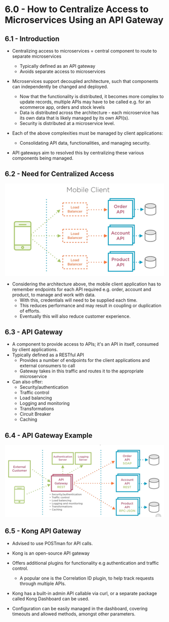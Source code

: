 # 6.0 - How to Centralize Access to Microservices Using an API Gateway

## 6.1 - Introduction

- Centralizing access to microservices = central component to route to separate microservices
  - Typically defined as an API gateway
  - Avoids separate access to microservices

- Microservices support decoupled architecture, such that components can independently be changed and deployed.
  - Now that the functionality is distributed, it becomes more complex to update records, multiple APIs may have to be called e.g. for an ecommerce app, orders and stock levels
  - Data is distributed across the architecture - each microservice has its own data that is likely managed by its own API(s).
  - Security is distributed at a microservice level.
- Each of the above complexities must be managed by client applications:
  - Consolidating API data, functionalities, and managing security.

- API gateways aim to resolved this by centralizing these various components being managed.

## 6.2 - Need for Centralized Access

![Sample Decentralized Application](./img/mobile-client-example.png)

- Considering the architecture above, the mobile client application has to remember endpoints for each API required e.g. order, account and product, to manage and work with data.
  - With this, credentials will need to be supplied each time.
  - This reduces performance and may result in coupling or duplication of efforts.
  - Eventually this will also reduce customer experience.

## 6.3 - API Gateway

- A component to provide access to APIs; it's an API in itself, consumed by client applications.
- Typically defined as a RESTful API
  - Provides a number of endpoints for the client applications and external consumers to call
  - Gateway takes in this traffic and routes it to the appropriate microservice
- Can also offer:
  - Security/authentication
  - Traffic control
  - Load balancing
  - Logging and monitoring
  - Transformations
  - Circuit Breaker
  - Caching

## 6.4 - API Gateway Example

![API Gateway Sample Architecture](./img/api-gateway-example.png)

## 6.5 - Kong API Gateway

- Advised to use POSTman for API calls.
- Kong is an open-source API gateway
- Offers additional plugins for functionality e.g authentication and traffic control.
  - A popular one is the Correlation ID plugin, to help track requests through multiple APIs.
- Kong has a built-in admin API callable via curl, or a separate package called Kong Dashboard can be used.

- Configuration can be easily managed in the dashboard, covering timeouts and allowed methods, amongst other parameters.
